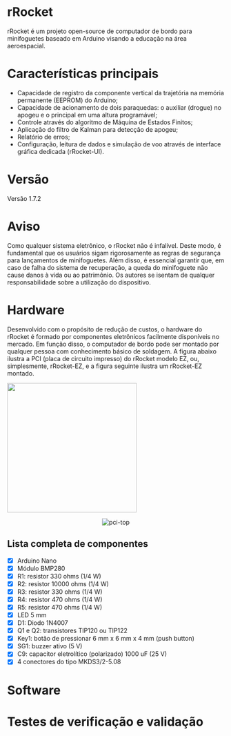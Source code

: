 # rRocket 

rRocket é um projeto open-source de computador de bordo para minifoguetes baseado em Arduino visando a educação na área aeroespacial. 

# Características principais
- Capacidade de registro da componente vertical da trajetória na memória permanente (EEPROM) do Arduino;
- Capacidade de acionamento de dois paraquedas: o auxiliar (drogue) no apogeu e o principal em uma altura programável;
- Controle através do algoritmo de Máquina de Estados Finitos;
- Aplicação do filtro de Kalman para detecção de apogeu;
- Relatório de erros;
- Configuração, leitura de dados e simulação de voo através de interface gráfica dedicada (rRocket-UI).

# Versão
Versão 1.7.2

# Aviso
Como qualquer sistema eletrônico, o rRocket não é infalível. Deste modo, é fundamental que os usuários sigam rigorosamente as regras de segurança para lançamentos de minifoguetes. Além disso, é essencial garantir que, em caso de falha do sistema de recuperação, a queda do minifoguete não cause danos à vida ou ao patrimônio. Os autores se isentam de qualquer responsabilidade sobre a utilização do dispositivo.

# Hardware
Desenvolvido com o propósito de redução de custos, o hardware do rRocket é formado por componentes eletrônicos facilmente disponíveis no mercado. Em função disso, o computador de bordo pode ser montado por qualquer pessoa com conhecimento básico de soldagem. A figura abaixo ilustra a PCI (placa de circuito impresso) do rRocket modelo EZ, ou, simplesmente, rRocket-EZ, e a figura seguinte ilustra um rRocket-EZ montado. 

<picture>
<img src="https://github.com/user-attachments/assets/2dbd04f5-d6ca-4f60-9fca-387c09d1a4e5" width="300" />
</picture>
  <center>

  ![pci-top](https://github.com/user-attachments/assets/2dbd04f5-d6ca-4f60-9fca-387c09d1a4e5)

</center>

Lista completa de componentes
-----------------------------
- [x] Arduino Nano
- [x] Módulo BMP280
- [x] R1: resistor 330 ohms (1/4 W)
- [x] R2: resistor 10000 ohms (1/4 W)
- [x] R3: resistor 330 ohms (1/4 W)
- [x] R4: resistor 470 ohms (1/4 W)
- [x] R5: resistor 470 ohms (1/4 W)
- [x] LED 5 mm
- [x] D1: Diodo 1N4007
- [x] Q1 e Q2: transistores TIP120 ou TIP122
- [x] Key1: botão de pressionar 6 mm x 6 mm x 4 mm (push button)
- [x] SG1: buzzer ativo (5 V)
- [x] C9: capacitor eletrolítico (polarizado) 1000 uF (25 V)
- [x] 4 conectores do tipo MKDS3/2-5.08

# Software

# Testes de verificação e validação
